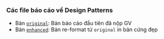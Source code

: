 ### Các file báo cáo về Design Patterns

- Bản [`original`](./[23%20Design%20Patterns]_LeHoangPhuc_original.pdf): Bản báo cáo đầu tiên đã nộp GV
- Bản [`enhanced`](./[23%20Design%20Patterns]_LeHoangPhuc_enhanced.pdf): Bản re-format từ `original` in bản cứng đẹp